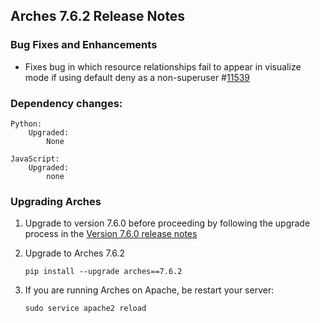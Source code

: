 ## Arches 7.6.2 Release Notes

### Bug Fixes and Enhancements

-   Fixes bug in which resource relationships fail to appear in visualize mode if using default deny as a non-superuser #[11539](https://github.com/archesproject/arches/pull/11539)

### Dependency changes:

```
Python:
    Upgraded:
        None

JavaScript:
    Upgraded:
        none
```

### Upgrading Arches

1. Upgrade to version 7.6.0 before proceeding by following the upgrade process in the [Version 7.6.0 release notes](https://github.com/archesproject/arches/blob/dev/7.6.x/releases/7.6.0.md)

2. Upgrade to Arches 7.6.2

    ```
    pip install --upgrade arches==7.6.2
    ```

3. If you are running Arches on Apache, be restart your server:
    ```
    sudo service apache2 reload
    ```
